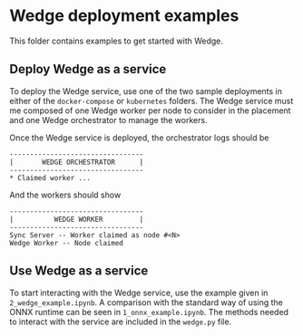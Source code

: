# Wedge deployment examples

This folder contains examples to get started with Wedge.

## Deploy Wedge as a service

To deploy the Wedge service, use one of the two sample deployments in either of the ```docker-compose``` or ```kubernetes``` folders. The Wedge service must me composed of one Wedge worker per node to consider in the placement and one Wedge orchestrator to manage the workers.

Once the Wedge service is deployed, the orchestrator logs should be

```
---------------------------------
|       WEDGE ORCHESTRATOR      |
---------------------------------
* Claimed worker ...
```

And the workers should show

```
---------------------------------
|          WEDGE WORKER         |
---------------------------------
Sync Server -- Worker claimed as node #<N>
Wedge Worker -- Node claimed
```

## Use Wedge as a service

To start interacting with the Wedge service, use the example given in ```2_wedge_example.ipynb```. A comparison with the standard way of using the ONNX runtime can be seen in ```1_onnx_example.ipynb```.
The methods needed to interact with the service are included in the ```wedge.py``` file.

